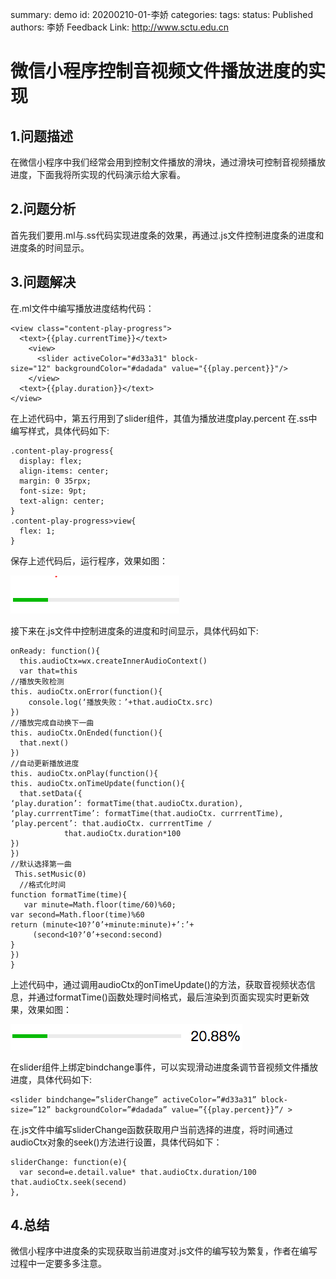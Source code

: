 summary: demo
id: 20200210-01-李娇
categories: 
tags: 
status: Published 
authors: 李娇
Feedback Link: http://www.sctu.edu.cn

# 微信小程序控制音视频文件播放进度的实现
## 1.问题描述
在微信小程序中我们经常会用到控制文件播放的滑块，通过滑块可控制音视频播放进度，下面我将所实现的代码演示给大家看。
## 2.问题分析
首先我们要用.ml与.ss代码实现进度条的效果，再通过.js文件控制进度条的进度和进度条的时间显示。
## 3.问题解决
在.ml文件中编写播放进度结构代码：
```
<view class="content-play-progress">
  <text>{{play.currentTime}}</text>
    <view>
      <slider activeColor="#d33a31" block-size="12" backgroundColor="#dadada" value="{{play.percent}}"/>
    </view>
  <text>{{play.duration}}</text>
</view>
```
在上述代码中，第五行用到了slider组件，其值为播放进度play.percent
在.ss中编写样式，具体代码如下:
```
.content-play-progress{
  display: flex;
  align-items: center;
  margin: 0 35rpx;
  font-size: 9pt;
  text-align: center;
}
.content-play-progress>view{
  flex: 1;
}
```

保存上述代码后，运行程序，效果如图：

![](assets/20200210-01-李娇-1.png)

接下来在.js文件中控制进度条的进度和时间显示，具体代码如下:
```
onReady: function(){
  this.audioCtx=wx.createInnerAudioContext()
  var that=this
//播放失败检测
this. audioCtx.onError(function(){
    console.log(‘播放失败：’+that.audioCtx.src)
})
//播放完成自动换下一曲
this. audioCtx.OnEnded(function(){
  that.next()
})
//自动更新播放进度
this. audioCtx.onPlay(function(){
this. audioCtx.onTimeUpdate(function(){
  that.setData({
‘play.duration’: formatTime(that.audioCtx.duration),
‘play.currrentTime’: formatTime(that.audioCtx. currrentTime),
‘play.percent’: that.audioCtx. currrentTime /
            that.audioCtx.duration*100
})
})
//默认选择第一曲
 This.setMusic(0)
  //格式化时间
function formatTime(time){
   var minute=Math.floor(time/60)%60;
var second=Math.floor(time)%60
return (minute<10?’0’+minute:minute)+’:’+
     (second<10?’0’+second:second)
}
})
}
```
上述代码中，通过调用audioCtx的onTimeUpdate()的方法，获取音视频状态信息，并通过formatTime()函数处理时间格式，最后渲染到页面实现实时更新效果，效果如图：

![](assets/20200210-01-李娇-2.png)

在slider组件上绑定bindchange事件，可以实现滑动进度条调节音视频文件播放进度，具体代码如下:
```
<slider bindchange=”sliderChange” activeColor=”#d33a31” block-size=”12” backgroundColor=”#dadada” value=”{{play.percent}}”/ >
```
在.js文件中编写sliderChange函数获取用户当前选择的进度，将时间通过audioCtx对象的seek()方法进行设置，具体代码如下：
```
sliderChange: function(e){
  var second=e.detail.value* that.audioCtx.duration/100
that.audioCtx.seek(secend)
},
```

## 4.总结
微信小程序中进度条的实现获取当前进度对.js文件的编写较为繁复，作者在编写过程中一定要多多注意。